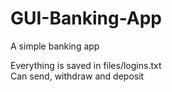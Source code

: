 # GUI-Banking-App

A simple banking app  

Everything is saved in files/logins.txt  
Can send, withdraw and deposit
